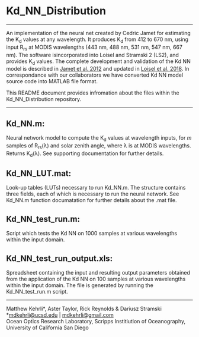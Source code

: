 # Kd_NN_Distribution
---
An implementation of the neural net created by Cedric Jamet for estimating the K<sub>d</sub> values at any wavelength. It produces K<sub>d</sub> from 412 to 670 nm, using input R<sub>rs</sub> at MODIS wavelengths (443 nm, 488 nm, 531 nm, 547 nm, 667 nm). The software isincorporated into Loisel and Stramski 2 (LS2), and provides K<sub>d</sub> values. The complete development and validation of the Kd NN model is described in [Jamet et al. 2012](https://doi.org/10.1029/2012JC008076) and updated in [Loisel et al. 2018](https://agupubs.onlinelibrary.wiley.com/doi/full/10.1002/2017JC013632). In correspondance with our collaborators we have converted Kd NN model source code into MATLAB file format.

This README document provides infromation about the files within the Kd_NN_Distribution repository.

---

## Kd_NN.m:
Neural network model to compute the K<sub>d</sub> values at wavelength inputs, for *m* samples of R<sub>rs</sub>(λ) and solar zenith angle, where λ is at MODIS wavelengths. Returns K<sub>d</sub>(λ). See supporting documentation for further details.

## Kd_NN_LUT.mat:
Look-up tables (LUTs) necessary to run Kd_NN.m. The structure contains three fields, each of which is necessary to run the neural network. See Kd_NN.m function documatation for further details about the .mat file.

## Kd_NN_test_run.m:
Script which tests the Kd NN on 1000 samples at various wavelengths within the input domain.

## Kd_NN_test_run_output.xls:
Spreadsheet containing the input and resulting output parameters obtained from the application of the Kd NN on 100 samples at various wavelengths within the input domain. The file is generated by running the Kd_NN_test_run.m script.

---

Matthew Kehrli*, Aster Taylor, Rick Reynolds & Dariusz Stramski\
*mdkehrli@ucsd.edu | mdkehrli@gmail.com\
Ocean Optics Research Laboratory, Scripps Institiution of Oceanography, University of California San Diego
